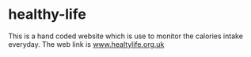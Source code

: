# healthy-life
This is a hand coded website which is use to monitor the calories intake everyday.
The web link is www.healtylife.org.uk
